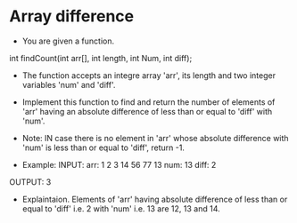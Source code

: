 # Array difference

- You are given a function.

int findCount(int arr[], int length, int Num, int diff);
- The function accepts an integre array 'arr', its length and two integer variables 'num' and 'diff'.

- Implement this function to find and return the number of elements of 'arr' having an absolute difference of less than or equal to 'diff' with 'num'.

- Note:
IN case there is no element in 'arr' whose absolute difference with 'num' is less than or equal to 'diff', return -1.

- Example:
INPUT:
arr: 1 2 3 14 56 77 13
num: 13
diff: 2

OUTPUT:
3

- Explaintaion.
Elements of 'arr' having absolute difference of less than or equal to 'diff' i.e. 2 with 'num' i.e. 13 are 12, 13 and 14.


